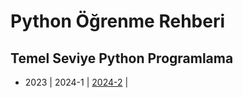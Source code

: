 # Python Öğrenme Rehberi
## Temel Seviye Python Programlama
* 2023 | 2024-1 | [2024-2](python\2024-2.md) |